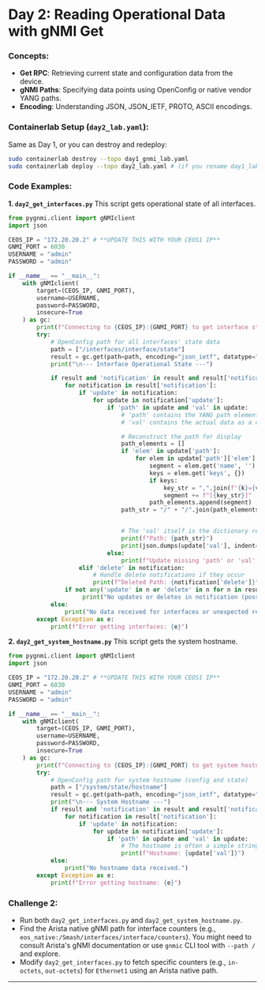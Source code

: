 # Day 2: Reading Operational Data with gNMI Get

### Concepts:

  * **Get RPC**: Retrieving current state and configuration data from the device.
  * **gNMI Paths**: Specifying data points using OpenConfig or native vendor YANG paths.
  * **Encoding**: Understanding JSON, JSON\_IETF, PROTO, ASCII encodings.

### Containerlab Setup (`day2_lab.yaml`):

Same as Day 1, or you can destroy and redeploy:

```bash
sudo containerlab destroy --topo day1_gnmi_lab.yaml
sudo containerlab deploy --topo day2_lab.yaml # (if you rename day1_lab.yaml)
```

### Code Examples:

**1. `day2_get_interfaces.py`**
This script gets operational state of all interfaces.

```python
from pygnmi.client import gNMIclient
import json

CEOS_IP = "172.20.20.2" # **UPDATE THIS WITH YOUR CEOS1 IP**
GNMI_PORT = 6030
USERNAME = "admin"
PASSWORD = "admin"

if __name__ == "__main__":
    with gNMIclient(
        target=(CEOS_IP, GNMI_PORT),
        username=USERNAME,
        password=PASSWORD,
        insecure=True
    ) as gc:
        print(f"Connecting to {CEOS_IP}:{GNMI_PORT} to get interface state...")
        try:
            # OpenConfig path for all interfaces' state data
            path = ["/interfaces/interface/state"]
            result = gc.get(path=path, encoding="json_ietf", datatype="state")
            print("\n--- Interface Operational State ---")

            if result and 'notification' in result and result['notification']:
                for notification in result['notification']:
                    if 'update' in notification:
                        for update in notification['update']:
                            if 'path' in update and 'val' in update:
                                # 'path' contains the YANG path elements
                                # 'val' contains the actual data as a dictionary (decoded JSON)

                                # Reconstruct the path for display
                                path_elements = []
                                if 'elem' in update['path']:
                                    for elem in update['path']['elem']:
                                        segment = elem.get('name', '')
                                        keys = elem.get('keys', {})
                                        if keys:
                                            key_str = ",".join(f"{k}={v}" for k, v in keys.items())
                                            segment += f"[{key_str}]"
                                        path_elements.append(segment)
                                path_str = "/" + "/".join(path_elements)


                                # The 'val' itself is the dictionary representing the data
                                print(f"Path: {path_str}")
                                print(json.dumps(update['val'], indent=2))
                            else:
                                print(f"Update missing 'path' or 'val': {update}")
                    elif 'delete' in notification:
                        # Handle delete notifications if they occur
                        print(f"Deleted Path: {notification['delete']}")
                if not any('update' in n or 'delete' in n for n in result['notification']):
                     print("No updates or deletes in notification (possibly empty response).")
            else:
                print("No data received for interfaces or unexpected response format.")
        except Exception as e:
            print(f"Error getting interfaces: {e}")

```

**2. `day2_get_system_hostname.py`**
This script gets the system hostname.

```python
from pygnmi.client import gNMIclient
import json

CEOS_IP = "172.20.20.2" # **UPDATE THIS WITH YOUR CEOS1 IP**
GNMI_PORT = 6030
USERNAME = "admin"
PASSWORD = "admin"

if __name__ == "__main__":
    with gNMIclient(
        target=(CEOS_IP, GNMI_PORT),
        username=USERNAME,
        password=PASSWORD,
        insecure=True
    ) as gc:
        print(f"Connecting to {CEOS_IP}:{GNMI_PORT} to get system hostname...")
        try:
            # OpenConfig path for system hostname (config and state)
            path = ["/system/state/hostname"]
            result = gc.get(path=path, encoding="json_ietf", datatype="state")
            print("\n--- System Hostname ---")
            if result and 'notification' in result and result['notification']:
                for notification in result['notification']:
                    if 'update' in notification:
                        for update in notification['update']:
                            if 'path' in update and 'val' in update:
                                # The hostname is often a simple string value
                                print(f"Hostname: {update['val']}")
            else:
                print("No hostname data received.")
        except Exception as e:
            print(f"Error getting hostname: {e}")
```

### Challenge 2:

  * Run both `day2_get_interfaces.py` and `day2_get_system_hostname.py`.
  * Find the Arista native gNMI path for interface counters (e.g., `eos_native:/Smash/interfaces/interface/counters`). You might need to consult Arista's gNMI documentation or use `gnmic` CLI tool with `--path /` and explore.
  * Modify `day2_get_interfaces.py` to fetch specific counters (e.g., `in-octets`, `out-octets`) for `Ethernet1` using an Arista native path.

-----
